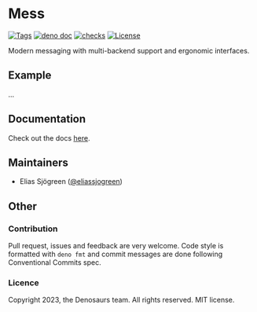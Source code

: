 # Mess

[![Tags](https://img.shields.io/github/release/denosaurs/mess)](https://github.com/denosaurs/mess/releases)
[![deno doc](https://doc.deno.land/badge.svg)](https://doc.deno.land/https/deno.land/x/mess/mod.ts)
[![checks](https://github.com/denosaurs/mess/actions/workflows/checks.yml/badge.svg)](https://github.com/denosaurs/mess/actions/workflows/checks.yml)
[![License](https://img.shields.io/github/license/denosaurs/mess)](https://github.com/denosaurs/mess/blob/master/LICENSE)

Modern messaging with multi-backend support and ergonomic interfaces.

## Example

...

## Documentation

Check out the docs
[here](https://doc.deno.land/https://deno.land/x/mess/mod.ts).

## Maintainers

- Elias Sjögreen ([@eliassjogreen](https://github.com/eliassjogreen))

## Other

### Contribution

Pull request, issues and feedback are very welcome. Code style is formatted with
`deno fmt` and commit messages are done following Conventional Commits spec.

### Licence

Copyright 2023, the Denosaurs team. All rights reserved. MIT license.
